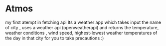 # Atmos
 my first atempt in fetching api
Its a weather app which takes input the name of city , uses a weather api (openweatherapi) and returns the temperature, weather conditions , wind speed, highest-lowest weather temperatures of the day in that city for you to take precautions :) 
